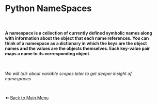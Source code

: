 # Python NameSpaces


&nbsp;

#### **A namespace is a collection of currently defined symbolic names along with information about the object that each name references. You can think of a namespace as a dictionary in which the keys are the object names and the values are the objects themselves. Each key-value pair maps a name to its corresponding object.**

&nbsp;

*We will talk about variable scopes later to get deeper insight of namespaces*

&nbsp;

:rewind: [Back to Main Menu](https://github.com/kumar1987an/Python_Sept2021_Tutorials/blob/root/README.md)
